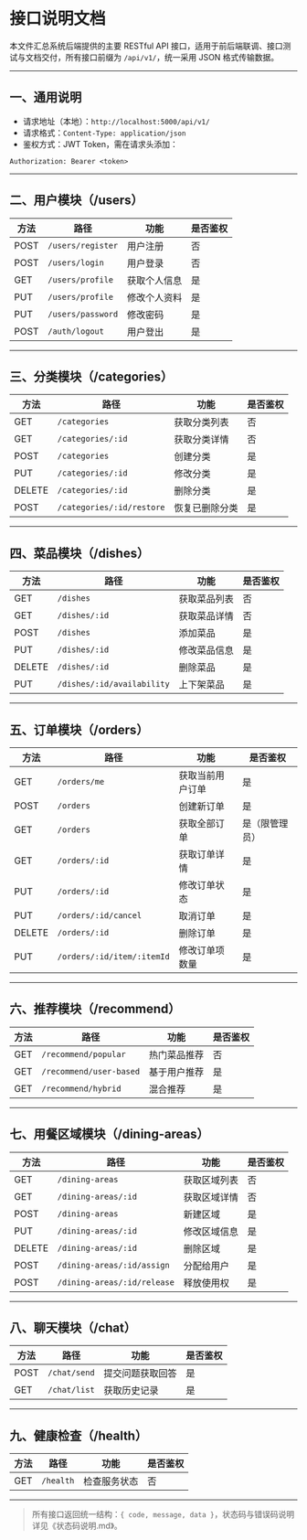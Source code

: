 # 接口说明文档

本文件汇总系统后端提供的主要 RESTful API 接口，适用于前后端联调、接口测试与文档交付，所有接口前缀为 `/api/v1/`，统一采用 JSON 格式传输数据。

---

## 一、通用说明

- 请求地址（本地）：`http://localhost:5000/api/v1/`
- 请求格式：`Content-Type: application/json`
- 鉴权方式：JWT Token，需在请求头添加：

```
Authorization: Bearer <token>
```

---

## 二、用户模块（/users）

| 方法 | 路径              | 功能         | 是否鉴权 |
| ---- | ----------------- | ------------ | -------- |
| POST | `/users/register` | 用户注册     | 否       |
| POST | `/users/login`    | 用户登录     | 否       |
| GET  | `/users/profile`  | 获取个人信息 | 是       |
| PUT  | `/users/profile`  | 修改个人资料 | 是       |
| PUT  | `/users/password` | 修改密码     | 是       |
| POST | `/auth/logout`    | 用户登出     | 是       |

---

## 三、分类模块（/categories）

| 方法   | 路径                      | 功能           | 是否鉴权 |
| ------ | ------------------------- | -------------- | -------- |
| GET    | `/categories`             | 获取分类列表   | 否       |
| GET    | `/categories/:id`         | 获取分类详情   | 否       |
| POST   | `/categories`             | 创建分类       | 是       |
| PUT    | `/categories/:id`         | 修改分类       | 是       |
| DELETE | `/categories/:id`         | 删除分类       | 是       |
| POST   | `/categories/:id/restore` | 恢复已删除分类 | 是       |

---

## 四、菜品模块（/dishes）

| 方法   | 路径                       | 功能         | 是否鉴权 |
| ------ | -------------------------- | ------------ | -------- |
| GET    | `/dishes`                  | 获取菜品列表 | 否       |
| GET    | `/dishes/:id`              | 获取菜品详情 | 否       |
| POST   | `/dishes`                  | 添加菜品     | 是       |
| PUT    | `/dishes/:id`              | 修改菜品信息 | 是       |
| DELETE | `/dishes/:id`              | 删除菜品     | 是       |
| PUT    | `/dishes/:id/availability` | 上下架菜品   | 是       |

---

## 五、订单模块（/orders）

| 方法   | 路径                       | 功能             | 是否鉴权       |
| ------ | -------------------------- | ---------------- | -------------- |
| GET    | `/orders/me`               | 获取当前用户订单 | 是             |
| POST   | `/orders`                  | 创建新订单       | 是             |
| GET    | `/orders`                  | 获取全部订单     | 是（限管理员） |
| GET    | `/orders/:id`              | 获取订单详情     | 是             |
| PUT    | `/orders/:id`              | 修改订单状态     | 是             |
| PUT    | `/orders/:id/cancel`       | 取消订单         | 是             |
| DELETE | `/orders/:id`              | 删除订单         | 是             |
| PUT    | `/orders/:id/item/:itemId` | 修改订单项数量   | 是             |

---

## 六、推荐模块（/recommend）

| 方法 | 路径                    | 功能         | 是否鉴权 |
| ---- | ----------------------- | ------------ | -------- |
| GET  | `/recommend/popular`    | 热门菜品推荐 | 否       |
| GET  | `/recommend/user-based` | 基于用户推荐 | 是       |
| GET  | `/recommend/hybrid`     | 混合推荐     | 是       |

---

## 七、用餐区域模块（/dining-areas）

| 方法   | 路径                        | 功能         | 是否鉴权 |
| ------ | --------------------------- | ------------ | -------- |
| GET    | `/dining-areas`             | 获取区域列表 | 否       |
| GET    | `/dining-areas/:id`         | 获取区域详情 | 否       |
| POST   | `/dining-areas`             | 新建区域     | 是       |
| PUT    | `/dining-areas/:id`         | 修改区域信息 | 是       |
| DELETE | `/dining-areas/:id`         | 删除区域     | 是       |
| POST   | `/dining-areas/:id/assign`  | 分配给用户   | 是       |
| POST   | `/dining-areas/:id/release` | 释放使用权   | 是       |

---

## 八、聊天模块（/chat）

| 方法 | 路径         | 功能             | 是否鉴权 |
| ---- | ------------ | ---------------- | -------- |
| POST | `/chat/send` | 提交问题获取回答 | 是       |
| GET  | `/chat/list` | 获取历史记录     | 是       |

---

## 九、健康检查（/health）

| 方法 | 路径      | 功能         | 是否鉴权 |
| ---- | --------- | ------------ | -------- |
| GET  | `/health` | 检查服务状态 | 否       |

---

> 所有接口返回统一结构：`{ code, message, data }`，状态码与错误码说明详见《状态码说明.md》。
